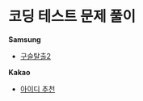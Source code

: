 # 코딩 테스트 문제 풀이

**Samsung**
- [구슬탈출2](/samsung/BeadEscape2/)

**Kakao**
- [아이디 추천](/kakao/IdRecommendation)
